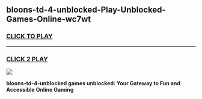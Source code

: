 
## bloons-td-4-unblocked-Play-Unblocked-Games-Online-wc7wt
<h3>
<a href="https://premium76.site?title=bloons-td-4-unblocked&ref=25A">CLICK TO PLAY</a></h3>
<hr>

<h3>
<a href="https://premium76.site?title=bloons-td-4-unblocked&ref=25A">CLICK 2 PLAY</a>
  
</h3>

<a href="https://premium76.site?title=bloons-td-4-unblocked&ref=25A"><img src="https://clearcache.store/games.png"></a>


**bloons-td-4-unblocked games unblocked: Your Gateway to Fun and Accessible Online Gaming**
